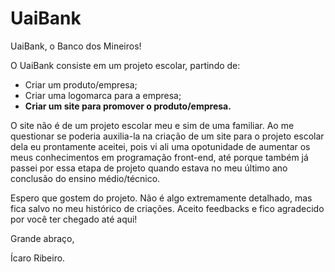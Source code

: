 # UaiBank
UaiBank, o Banco dos Mineiros!

O UaiBank consiste em um projeto escolar, partindo de:

 - Criar um produto/empresa;
 - Criar uma logomarca para a empresa;
 - **Criar um site para promover o produto/empresa.**

O site não é de um projeto escolar meu e sim de uma familiar.
Ao me questionar se poderia auxilia-la na criação de um site para o projeto escolar dela eu prontamente aceitei, 
pois vi ali uma opotunidade de aumentar os meus conhecimentos em programação front-end, até porque também já passei por essa etapa de projeto quando estava no meu último
ano conclusão do ensino médio/técnico.

Espero que gostem do projeto.
Não é algo extremamente detalhado, mas fica salvo no meu histórico de criações.
Aceito feedbacks e fico agradecido por você ter chegado até aqui!

Grande abraço,

Ícaro Ribeiro.
